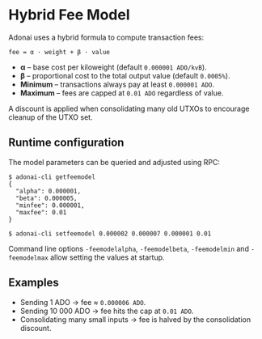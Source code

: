 # Hybrid Fee Model

Adonai uses a hybrid formula to compute transaction fees:

```
fee = α · weight + β · value
```

- **α** – base cost per kiloweight (default `0.000001 ADO/kvB`).
- **β** – proportional cost to the total output value (default `0.0005%`).
- **Minimum** – transactions always pay at least `0.000001 ADO`.
- **Maximum** – fees are capped at `0.01 ADO` regardless of value.

A discount is applied when consolidating many old UTXOs to encourage
cleanup of the UTXO set.

## Runtime configuration

The model parameters can be queried and adjusted using RPC:

```
$ adonai-cli getfeemodel
{
  "alpha": 0.000001,
  "beta": 0.000005,
  "minfee": 0.000001,
  "maxfee": 0.01
}

$ adonai-cli setfeemodel 0.000002 0.000007 0.000001 0.01
```

Command line options `-feemodelalpha`, `-feemodelbeta`,
`-feemodelmin` and `-feemodelmax` allow setting the values at startup.

## Examples

- Sending 1 ADO → fee ≈ `0.000006 ADO`.
- Sending 10 000 ADO → fee hits the cap at `0.01 ADO`.
- Consolidating many small inputs → fee is halved by the consolidation
  discount.

